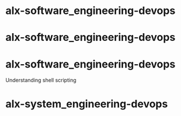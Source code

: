 # alx-software_engineering-devops
# alx-software_engineering-devops
# alx-software_engineering-devops
Understanding shell scripting
# alx-system_engineering-devops
